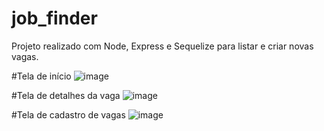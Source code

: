 # job_finder
 Projeto realizado com Node, Express e Sequelize para listar e criar novas vagas.


#Tela de início
![image](https://user-images.githubusercontent.com/86635292/202934443-f84432ee-57b1-490f-93fe-54674feba2f6.png)


#Tela de detalhes da vaga
![image](https://user-images.githubusercontent.com/86635292/202934545-68b7c5d3-c684-465d-956f-21e9c40c08b0.png)


#Tela de cadastro de vagas
![image](https://user-images.githubusercontent.com/86635292/202934495-f52089fd-4cc5-443c-8169-034911cced93.png)
